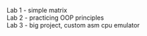 Lab 1 - simple matrix \
Lab 2 - practicing OOP principles \
Lab 3 - big project, custom asm cpu emulator 
